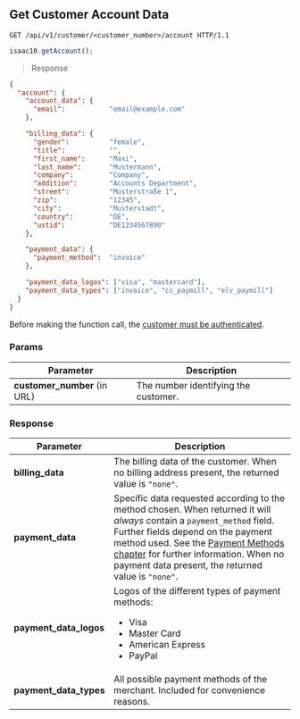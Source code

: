## Get Customer Account Data

```http
GET /api/v1/customer/<customer_number>/account HTTP/1.1
```

```javascript
isaac10.getAccount();
```

> Response

```json
{
  "account": {
    "account_data": {
      "email":           "email@example.com"
    },

    "billing_data": {
      "gender":          "female",
      "title":           "",
      "first_name":      "Maxi",
      "last_name":       "Mustermann",
      "company":         "Company",
      "addition":        "Accounts Department",
      "street":          "Musterstraße 1",
      "zip":             "12345",
      "city":            "Musterstadt",
      "country":         "DE",
      "ustid":           "DE1234567890"
    },

    "payment_data": {
      "payment_method":  "invoice"
    },

    "payment_data_logos": ["visa", "mastercard"],
    "payment_data_types": ["invoice", "cc_paymill", "elv_paymill"]
  }
}
```

<aside class="success">
Before making the function call, the <a href="#customer-authentication">customer must be authenticated</a>.
</aside>

### Params

Parameter | Description
----------|------------
**customer_number** (in URL) | The number identifying the customer.

### Response

Parameter | Description
----------|------------
**billing_data** | The billing data of the customer. When no billing address present, the returned value is `"none"`.
**payment_data** | Specific data requested according to the method chosen. When returned it will _always_ contain a `payment_method` field. Further fields depend on the payment method used. See the [Payment Methods chapter](#payment-methods) for further information. When no payment data present, the returned value is `"none"`.
**payment_data_logos** | Logos of the different types of payment methods: <ul> <li>Visa</li> <li>Master Card</li> <li>American Express</li> <li>PayPal</li> </ul>
**payment_data_types** | All possible payment methods of the merchant. Included for convenience reasons.
